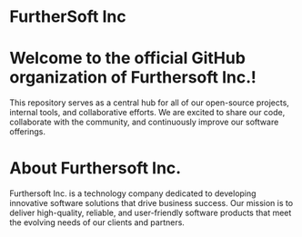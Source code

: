 # FurtherSoft Inc
# Welcome to the official GitHub organization of Furthersoft Inc.!
This repository serves as a central hub for all of our open-source projects, internal tools, and collaborative efforts. We are excited to share our code, collaborate with the community, and continuously improve our software offerings.

# About Furthersoft Inc.
Furthersoft Inc. is a technology company dedicated to developing innovative software solutions that drive business success. Our mission is to deliver high-quality, reliable, and user-friendly software products that meet the evolving needs of our clients and partners.
